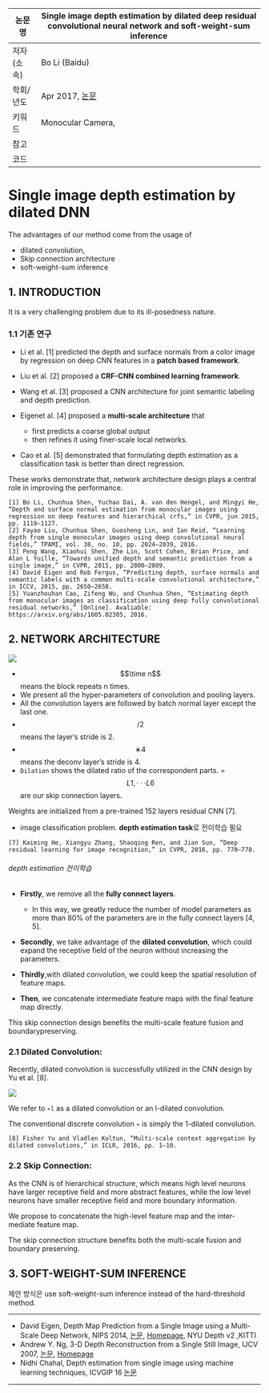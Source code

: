 
|논문명|Single image depth estimation by dilated deep residual convolutional neural network and soft-weight-sum inference|
|-|-|
|저자(소속)|Bo Li (Baidu)|
|학회/년도| Apr 2017, [논문](https://arxiv.org/abs/1705.00534)|
|키워드|Monocular Camera, |
|참고||
|코드||


# Single image depth estimation by dilated DNN

The advantages of our method come from the usage of 
- dilated convolution, 
- Skip connection architecture 
- soft-weight-sum inference

## 1. INTRODUCTION

It is a very challenging problem due to its ill-posedness nature.

### 1.1 기존 연구 

- Li et al. [1] predicted the depth and surface normals from a color image by regression on deep CNN features in a **patch based framework**. 

- Liu et al. [2] proposed a **CRF-CNN combined learning framework**. 

- Wang et al. [3] proposed a CNN architecture for joint semantic labeling and depth prediction.

- Eigenet al. [4] proposed a **multi-scale architecture** that 
    - first predicts a coarse global output 
    - then refines it using finer-scale local networks. 

- Cao et al. [5] demonstrated that formulating depth estimation as a classification task is better than direct regression. 

These works demonstrate that, network architecture design plays a central role in improving the performance.


```
[1] Bo Li, Chunhua Shen, Yuchao Dai, A. van den Hengel, and Mingyi He, “Depth and surface normal estimation from monocular images using regression on deep features and hierarchical crfs,” in CVPR, jun 2015, pp. 1119–1127.
[2] Fayao Liu, Chunhua Shen, Guosheng Lin, and Ian Reid, “Learning depth from single monocular images using deep convolutional neural fields,” TPAMI, vol. 38, no. 10, pp. 2024–2039, 2016.
[3] Peng Wang, Xiaohui Shen, Zhe Lin, Scott Cohen, Brian Price, and Alan L Yuille, “Towards unified depth and semantic prediction from a single image,” in CVPR, 2015, pp. 2800–2809.
[4] David Eigen and Rob Fergus, “Predicting depth, surface normals and semantic labels with a common multi-scale convolutional architecture,” in ICCV, 2015, pp. 2650–2658.
[5] Yuanzhouhan Cao, Zifeng Wu, and Chunhua Shen, “Estimating depth from monocular images as classification using deep fully convolutional residual networks,” [Online]. Avaliable: https://arxiv.org/abs/1605.02305, 2016.
```

## 2. NETWORK ARCHITECTURE

![](https://i.imgur.com/ufGlDWV.png)

- $$\time n$$ means the block repeats n times. 
- We present all the hyper-parameters of convolution and pooling layers. 
- All the convolution layers are followed by batch normal layer except the last one. 
- $$/2$$ means the layer’s stride is 2. 
- $$∗4$$ means the deconv layer’s stride is 4. 
- `Dilation` shows the dilated ratio of the correspondent parts.
= $$L1, · · ·L6$$ are our skip connection layers.


Weights are initialized from a pre-trained 152 layers residual CNN [7]. 
- image classification problem. **depth estimation task**로 전이학습 필요 


```
[7] Kaiming He, Xiangyu Zhang, Shaoqing Ren, and Jian Sun, “Deep residual learning for image recognition,” in CVPR, 2016, pp. 770–778.
```

###### depth estimation 전이학습

- **Firstly**, we remove all the **fully connect layers**. 
    - In this way, we greatly reduce the number of model parameters as more than 80% of the parameters are in the fully connect layers [4, 5]. 

- **Secondly**, we take advantage of the **dilated convolution**, which could expand the receptive field of the neuron without increasing the parameters. 

- **Thirdly**,with dilated convolution, we could keep the spatial resolution of feature maps. 

- **Then**, we concatenate intermediate feature maps with the final feature map directly. 

This skip connection design benefits the multi-scale feature fusion and boundarypreserving.

### 2.1 Dilated Convolution: 

Recently, dilated convolution is successfully utilized in the CNN design by Yu et al. [8]. 

![](https://i.imgur.com/HYhcg7b.png)

We refer to `∗l` as a dilated convolution or an l-dilated convolution.

The conventional discrete convolution `∗` is simply the 1-dilated convolution.

```
[8] Fisher Yu and Vladlen Koltun, “Multi-scale context aggregation by dilated convolutions,” in ICLR, 2016, pp. 1–10.
```


### 2.2 Skip Connection: 

As the CNN is of hierarchical structure, which means high level neurons have larger receptive field and more abstract features, while the low level neurons have smaller receptive field and more boundary information.

We propose to concatenate the high-level feature map and the inter-mediate feature map. 

The skip connection structure benefits both the multi-scale fusion and boundary preserving.

## 3. SOFT-WEIGHT-SUM INFERENCE

제안 방식은 use soft-weight-sum inference instead of the hard-threshold method.


--- 
- David Eigen, Depth Map Prediction from a Single Image using a Multi-Scale Deep Network, NIPS 2014, [논문](https://www.cs.nyu.edu/~deigen/depth/depth_nips14.pdf), [Homepage](https://www.cs.nyu.edu/~deigen/depth/),  NYU Depth v2 ,KITTI 
- Andrew Y. Ng, 3-D Depth Reconstruction from a Single Still Image, IJCV 2007, [논문](http://www.cs.cornell.edu/~asaxena/reconstruction3d/saxena_iccv_3drr07_learning3d.pdf), [Homepage](http://www.cs.cornell.edu/~asaxena/learningdepth/) 
- Nidhi Chahal, Depth estimation from single image using machine learning techniques, ICVGIP 16 [논문](https://dl.acm.org/citation.cfm?id=3010019)
---
